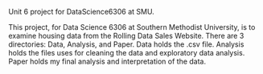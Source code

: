 
Unit 6 project for DataScience6306 at SMU.

This project, for Data Science 6306 at Southern Methodist University, is to examine housing data from the Rolling Data Sales Website. 
There are 3 directories: Data, Analysis, and Paper. Data holds the .csv file. 
Analysis holds the files uses for cleaning the data and exploratory data analysis. 
Paper holds my final analysis and interpretation of the data.
